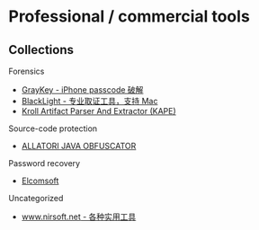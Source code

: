 # Professional / commercial tools

## Collections

Forensics

* [GrayKey - iPhone passcode 破解](https://blog.malwarebytes.com/security-world/2018/03/graykey-iphone-unlocker-poses-serious-security-concerns/)
* [BlackLight - 专业取证工具，支持 Mac](https://www.blackbagtech.com/blacklight.html)
* [Kroll Artifact Parser And Extractor (KAPE)](https://www.kroll.com/en/services/cyber-risk/investigate-and-respond/kroll-artifact-parser-extractor-kape)

Source-code protection

* [ALLATORI JAVA OBFUSCATOR](http://www.allatori.com/)

Password recovery

* [Elcomsoft](https://www.elcomsoft.com/police_and_law_enforcement_solutions.html)

Uncategorized

* [www.nirsoft.net - 各种实用工具](http://www.nirsoft.net/)
